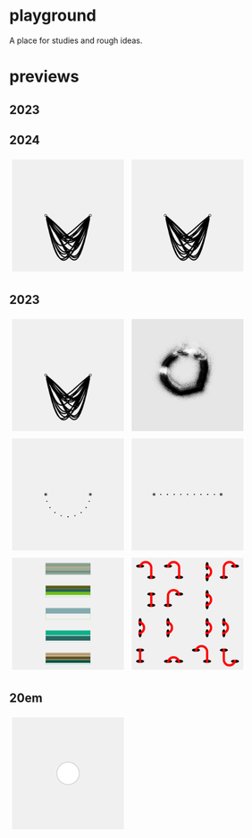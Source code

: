 # playground
A place for studies and rough ideas.  
# previews  
## 2023

## 2024

<a href='2402/'><img src='2402//outputs/01.png' height='200' width='200' style='margin: 
5px;'></a>   <a href='2401/'><img src='2401//outputs/01.png' height='200' width='200' style='margin: 
5px;'></a>   
## 2023

<a href='2306/'><img src='2306//outputs/01.png' height='200' width='200' style='margin: 
5px;'></a>   <a href='2305/'><img src='2305//outputs/01.png' height='200' width='200' style='margin: 
5px;'></a>   <a href='2304/'><img src='2304//outputs/01.png' height='200' width='200' style='margin: 
5px;'></a>   <a href='2303/'><img src='2303//outputs/01.png' height='200' width='200' style='margin: 
5px;'></a>   <a href='2302/'><img src='2302//outputs/01.png' height='200' width='200' style='margin: 
5px;'></a>   <a href='2301/'><img src='2301//outputs/01.png' height='200' width='200' style='margin: 
5px;'></a>   
## 20em

<a href='empty-example/'><img src='empty-example//outputs/01.png' height='200' width='200' style='margin: 
5px;'></a>   
